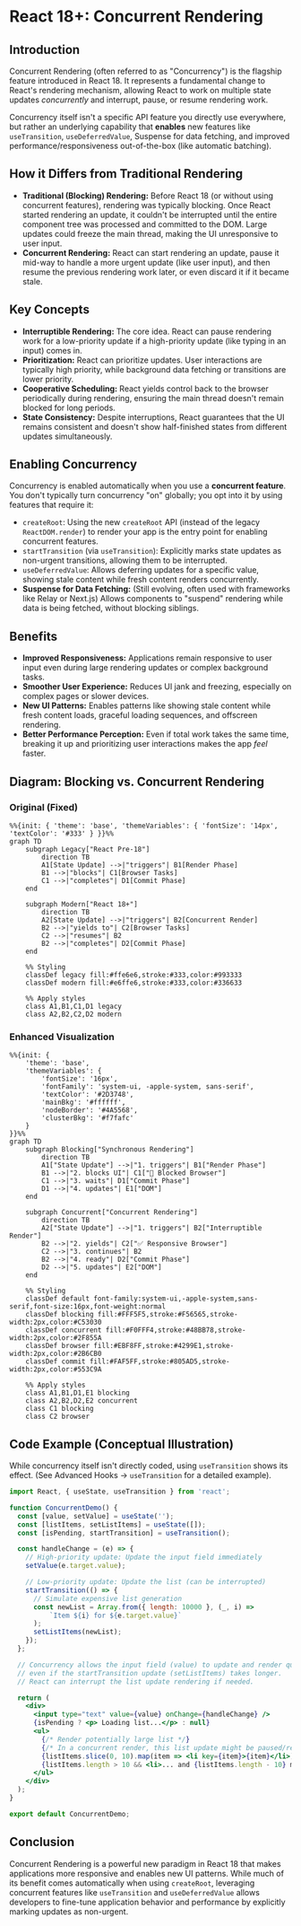 # React 18+: Concurrent Rendering

## Introduction

Concurrent Rendering (often referred to as "Concurrency") is the flagship feature introduced in React 18. It represents a fundamental change to React's rendering mechanism, allowing React to work on multiple state updates *concurrently* and interrupt, pause, or resume rendering work.

Concurrency itself isn't a specific API feature you directly use everywhere, but rather an underlying capability that **enables** new features like `useTransition`, `useDeferredValue`, Suspense for data fetching, and improved performance/responsiveness out-of-the-box (like automatic batching).

## How it Differs from Traditional Rendering

- **Traditional (Blocking) Rendering:** Before React 18 (or without using concurrent features), rendering was typically blocking. Once React started rendering an update, it couldn't be interrupted until the entire component tree was processed and committed to the DOM. Large updates could freeze the main thread, making the UI unresponsive to user input.
- **Concurrent Rendering:** React can start rendering an update, pause it mid-way to handle a more urgent update (like user input), and then resume the previous rendering work later, or even discard it if it became stale.

## Key Concepts

- **Interruptible Rendering:** The core idea. React can pause rendering work for a low-priority update if a high-priority update (like typing in an input) comes in.
- **Prioritization:** React can prioritize updates. User interactions are typically high priority, while background data fetching or transitions are lower priority.
- **Cooperative Scheduling:** React yields control back to the browser periodically during rendering, ensuring the main thread doesn't remain blocked for long periods.
- **State Consistency:** Despite interruptions, React guarantees that the UI remains consistent and doesn't show half-finished states from different updates simultaneously.

## Enabling Concurrency

Concurrency is enabled automatically when you use a **concurrent feature**. You don't typically turn concurrency "on" globally; you opt into it by using features that require it:

- `createRoot`: Using the new `createRoot` API (instead of the legacy `ReactDOM.render`) to render your app is the entry point for enabling concurrent features.
- `startTransition` (via `useTransition`): Explicitly marks state updates as non-urgent transitions, allowing them to be interrupted.
- `useDeferredValue`: Allows deferring updates for a specific value, showing stale content while fresh content renders concurrently.
- **Suspense for Data Fetching:** (Still evolving, often used with frameworks like Relay or Next.js) Allows components to "suspend" rendering while data is being fetched, without blocking siblings.

## Benefits

- **Improved Responsiveness:** Applications remain responsive to user input even during large rendering updates or complex background tasks.
- **Smoother User Experience:** Reduces UI jank and freezing, especially on complex pages or slower devices.
- **New UI Patterns:** Enables patterns like showing stale content while fresh content loads, graceful loading sequences, and offscreen rendering.
- **Better Performance Perception:** Even if total work takes the same time, breaking it up and prioritizing user interactions makes the app *feel* faster.

## Diagram: Blocking vs. Concurrent Rendering

### Original (Fixed)
```mermaid
%%{init: { 'theme': 'base', 'themeVariables': { 'fontSize': '14px', 'textColor': '#333' } }}%%
graph TD
    subgraph Legacy["React Pre-18"]
        direction TB
        A1[State Update] -->|"triggers"| B1[Render Phase]
        B1 -->|"blocks"| C1[Browser Tasks]
        C1 -->|"completes"| D1[Commit Phase]
    end

    subgraph Modern["React 18+"]
        direction TB
        A2[State Update] -->|"triggers"| B2[Concurrent Render]
        B2 -->|"yields to"| C2[Browser Tasks]
        C2 -->|"resumes"| B2
        B2 -->|"completes"| D2[Commit Phase]
    end

    %% Styling
    classDef legacy fill:#ffe6e6,stroke:#333,color:#993333
    classDef modern fill:#e6ffe6,stroke:#333,color:#336633

    %% Apply styles
    class A1,B1,C1,D1 legacy
    class A2,B2,C2,D2 modern
```

### Enhanced Visualization
```mermaid
%%{init: { 
    'theme': 'base', 
    'themeVariables': { 
        'fontSize': '16px',
        'fontFamily': 'system-ui, -apple-system, sans-serif',
        'textColor': '#2D3748',
        'mainBkg': '#ffffff',
        'nodeBorder': '#4A5568',
        'clusterBkg': '#f7fafc'
    }
}}%%
graph TD
    subgraph Blocking["Synchronous Rendering"]
        direction TB
        A1["State Update"] -->|"1. triggers"| B1["Render Phase"]
        B1 -->|"2. blocks UI"| C1["🚫 Blocked Browser"]
        C1 -->|"3. waits"| D1["Commit Phase"]
        D1 -->|"4. updates"| E1["DOM"]
    end

    subgraph Concurrent["Concurrent Rendering"]
        direction TB
        A2["State Update"] -->|"1. triggers"| B2["Interruptible Render"]
        B2 -->|"2. yields"| C2["✅ Responsive Browser"]
        C2 -->|"3. continues"| B2
        B2 -->|"4. ready"| D2["Commit Phase"]
        D2 -->|"5. updates"| E2["DOM"]
    end

    %% Styling
    classDef default font-family:system-ui,-apple-system,sans-serif,font-size:16px,font-weight:normal
    classDef blocking fill:#FFF5F5,stroke:#F56565,stroke-width:2px,color:#C53030
    classDef concurrent fill:#F0FFF4,stroke:#48BB78,stroke-width:2px,color:#2F855A
    classDef browser fill:#EBF8FF,stroke:#4299E1,stroke-width:2px,color:#2B6CB0
    classDef commit fill:#FAF5FF,stroke:#805AD5,stroke-width:2px,color:#553C9A

    %% Apply styles
    class A1,B1,D1,E1 blocking
    class A2,B2,D2,E2 concurrent
    class C1 blocking
    class C2 browser
```

## Code Example (Conceptual Illustration)

While concurrency itself isn't directly coded, using `useTransition` shows its effect. (See Advanced Hooks -> `useTransition` for a detailed example).

```jsx
import React, { useState, useTransition } from 'react';

function ConcurrentDemo() {
  const [value, setValue] = useState('');
  const [listItems, setListItems] = useState([]);
  const [isPending, startTransition] = useTransition();

  const handleChange = (e) => {
    // High-priority update: Update the input field immediately
    setValue(e.target.value);

    // Low-priority update: Update the list (can be interrupted)
    startTransition(() => {
      // Simulate expensive list generation
      const newList = Array.from({ length: 10000 }, (_, i) => 
          `Item ${i} for ${e.target.value}`
      );
      setListItems(newList);
    });
  };

  // Concurrency allows the input field (value) to update and render quickly,
  // even if the startTransition update (setListItems) takes longer. 
  // React can interrupt the list update rendering if needed.

  return (
    <div>
      <input type="text" value={value} onChange={handleChange} />
      {isPending ? <p> Loading list...</p> : null}
      <ul>
        {/* Render potentially large list */}
        {/* In a concurrent render, this list update might be paused/resumed */}
        {listItems.slice(0, 10).map(item => <li key={item}>{item}</li>)} 
        {listItems.length > 10 && <li>... and {listItems.length - 10} more</li>}
      </ul>
    </div>
  );
}

export default ConcurrentDemo;
```

## Conclusion

Concurrent Rendering is a powerful new paradigm in React 18 that makes applications more responsive and enables new UI patterns. While much of its benefit comes automatically when using `createRoot`, leveraging concurrent features like `useTransition` and `useDeferredValue` allows developers to fine-tune application behavior and performance by explicitly marking updates as non-urgent. 